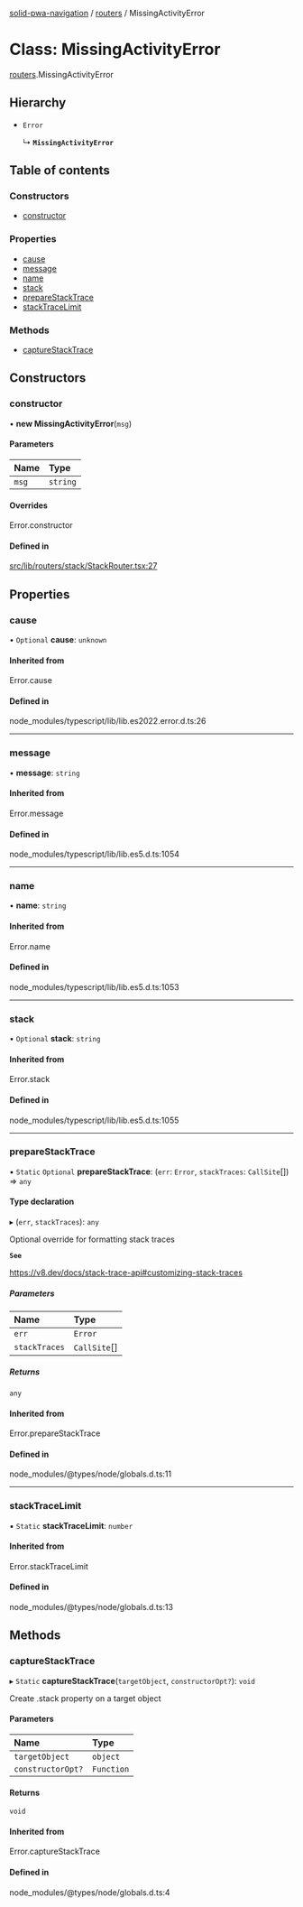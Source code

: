 [solid-pwa-navigation](../README.md) / [routers](../modules/routers.md) / MissingActivityError

# Class: MissingActivityError

[routers](../modules/routers.md).MissingActivityError

## Hierarchy

- `Error`

  ↳ **`MissingActivityError`**

## Table of contents

### Constructors

- [constructor](routers.MissingActivityError.md#constructor)

### Properties

- [cause](routers.MissingActivityError.md#cause)
- [message](routers.MissingActivityError.md#message)
- [name](routers.MissingActivityError.md#name)
- [stack](routers.MissingActivityError.md#stack)
- [prepareStackTrace](routers.MissingActivityError.md#preparestacktrace)
- [stackTraceLimit](routers.MissingActivityError.md#stacktracelimit)

### Methods

- [captureStackTrace](routers.MissingActivityError.md#capturestacktrace)

## Constructors

### constructor

• **new MissingActivityError**(`msg`)

#### Parameters

| Name | Type |
| :------ | :------ |
| `msg` | `string` |

#### Overrides

Error.constructor

#### Defined in

[src/lib/routers/stack/StackRouter.tsx:27](https://gitlab.com/cdellacqua/solid-pwa-navigation/-/blob/main/src/lib/routers/stack/StackRouter.tsx#L27)

## Properties

### cause

• `Optional` **cause**: `unknown`

#### Inherited from

Error.cause

#### Defined in

node_modules/typescript/lib/lib.es2022.error.d.ts:26

___

### message

• **message**: `string`

#### Inherited from

Error.message

#### Defined in

node_modules/typescript/lib/lib.es5.d.ts:1054

___

### name

• **name**: `string`

#### Inherited from

Error.name

#### Defined in

node_modules/typescript/lib/lib.es5.d.ts:1053

___

### stack

• `Optional` **stack**: `string`

#### Inherited from

Error.stack

#### Defined in

node_modules/typescript/lib/lib.es5.d.ts:1055

___

### prepareStackTrace

▪ `Static` `Optional` **prepareStackTrace**: (`err`: `Error`, `stackTraces`: `CallSite`[]) => `any`

#### Type declaration

▸ (`err`, `stackTraces`): `any`

Optional override for formatting stack traces

**`See`**

https://v8.dev/docs/stack-trace-api#customizing-stack-traces

##### Parameters

| Name | Type |
| :------ | :------ |
| `err` | `Error` |
| `stackTraces` | `CallSite`[] |

##### Returns

`any`

#### Inherited from

Error.prepareStackTrace

#### Defined in

node_modules/@types/node/globals.d.ts:11

___

### stackTraceLimit

▪ `Static` **stackTraceLimit**: `number`

#### Inherited from

Error.stackTraceLimit

#### Defined in

node_modules/@types/node/globals.d.ts:13

## Methods

### captureStackTrace

▸ `Static` **captureStackTrace**(`targetObject`, `constructorOpt?`): `void`

Create .stack property on a target object

#### Parameters

| Name | Type |
| :------ | :------ |
| `targetObject` | `object` |
| `constructorOpt?` | `Function` |

#### Returns

`void`

#### Inherited from

Error.captureStackTrace

#### Defined in

node_modules/@types/node/globals.d.ts:4
